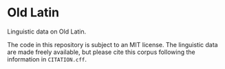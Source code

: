 # Old Latin

Linguistic data on Old Latin.


The code in this repository is subject to an MIT license. The linguistic data are made freely available, but please cite this corpus following the information in `CITATION.cff`.
